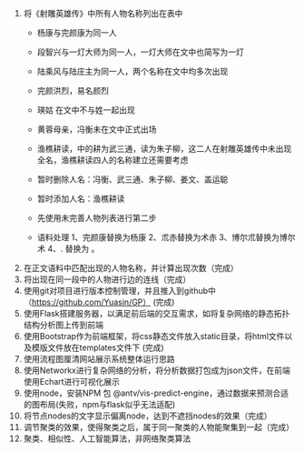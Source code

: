1. 将《射雕英雄传》中所有人物名称列出在表中
    * 杨康与完颜康为同一人
    * 段智兴与一灯大师为同一人，一灯大师在文中也简写为一灯
    * 陆乘风与陆庄主为同一人，两个名称在文中均多次出现
    * 完颜洪烈，易名颜烈
    * 瑛姑 在文中不与姓一起出现
    * 黄蓉母亲，冯衡未在文中正式出场
    * 渔樵耕读，中的耕为武三通，读为朱子柳，这二人在射雕英雄传中未出现全名，渔樵耕读四人的名称建立还需要考虑
    * 暂时删除人名：冯衡、武三通、朱子柳、姜文、盖运聪
    * 暂时添加人名：渔樵耕读
    * 先使用未完善人物列表进行第二步
    
    * 语料处理
        1、完颜康替换为杨康
        2、朮赤替换为术赤
        3、博尔朮替换为博尔术
        4、. 替换为 。
2. 在正文语料中匹配出现的人物名称，并计算出现次数（完成）
3. 将出现在同一段中的人物进行边的连线（完成）
4. 使用git对项目进行版本控制管理，并且推入到github中（https://github.com/Yuasin/GP） (完成)
5. 使用Flask搭建服务器，以满足前后端的交互需求，如将复杂网络的静态拓扑结构分析图上传到前端
6. 使用Bootstrap作为前端框架，将css静态文件放入static目录，将html文件以及模版文件放在templates文件下 (完成)
7. 使用流程图厘清网站展示系统整体运行思路
8. 使用Networkx进行复杂网络的分析，将分析数据打包成为json文件，在前端使用Echart进行可视化展示
9. 使用node，安装NPM 包 @antv/vis-predict-engine，通过数据来预测合适的图布局(失败，npm与flask似乎无法适配)
10. 将节点nodes的文字显示偏离node，达到不遮挡nodes的效果（完成）
11. 调节聚类的效果，使得聚类之后，属于同一聚类的人物能聚集到一起（完成）
12. 聚类、相似性、人工智能算法，非网络聚类算法